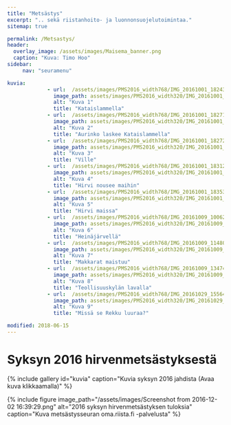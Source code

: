 ```yaml
---
title: "Metsästys"
excerpt: ".. sekä riistanhoito- ja luonnonsuojelutoimintaa."
sitemap: true

permalink: /Metsastys/
header:
  overlay_image: /assets/images/Maisema_banner.png
  caption: "Kuva: Timo Hoo"
sidebar:
     nav: "seuramenu"

kuvia:
             - url:  /assets/images/PMS2016_width768/IMG_20161001_182431.jpg
               image_path: assets/images/PMS2016_width320/IMG_20161001_182431.jpg
               alt: "Kuva 1"
               title: "Kataislammella"
             - url:  /assets/images/PMS2016_width768/IMG_20161001_182718.jpg
               image_path: assets/images/PMS2016_width320/IMG_20161001_182718.jpg
               alt: "Kuva 2"
               title: "Aurinko laskee Kataislammella"
             - url:  /assets/images/PMS2016_width768/IMG_20161001_182723.jpg
               image_path: assets/images/PMS2016_width320/IMG_20161001_182723.jpg
               alt: "Kuva 3"
               title: "Ville"
             - url:  /assets/images/PMS2016_width768/IMG_20161001_183121.jpg
               image_path: assets/images/PMS2016_width320/IMG_20161001_183121.jpg
               alt: "Kuva 4"
               title: "Hirvi nousee maihin"
             - url:  /assets/images/PMS2016_width768/IMG_20161001_183538.jpg
               image_path: assets/images/PMS2016_width320/IMG_20161001_183538.jpg
               alt: "Kuva 5"
               title: "Hirvi maissa"
             - url:  /assets/images/PMS2016_width768/IMG_20161009_100620.jpg
               image_path: assets/images/PMS2016_width320/IMG_20161009_100620.jpg
               alt: "Kuva 6"
               title: "Heinäjärvellä"
             - url:  /assets/images/PMS2016_width768/IMG_20161009_114808.jpg
               image_path: assets/images/PMS2016_width320/IMG_20161009_114808.jpg
               alt: "Kuva 7"
               title: "Makkarat maistuu"
             - url:  /assets/images/PMS2016_width768/IMG_20161009_134742.jpg
               image_path: assets/images/PMS2016_width320/IMG_20161009_134742.jpg
               alt: "Kuva 8"
               title: "Teollisuuskylän lavalla"
             - url:  /assets/images/PMS2016_width768/IMG_20161029_155646.jpg
               image_path: assets/images/PMS2016_width320/IMG_20161029_155646.jpg
               alt: "Kuva 9"
               title: "Missä se Rekku luuraa?"

modified: 2018-06-15
---
```


# Syksyn 2016 hirvenmetsästyksestä

{% include gallery id="kuvia" caption="Kuvia syksyn 2016 jahdista (Avaa kuva klikkaamalla)" %}

{% include figure image_path="/assets/images/Screenshot from 2016-12-02 16:39:29.png" alt="2016 syksyn hirvenmetsästyksen tuloksia" caption="Kuva metsästysseuran oma.riista.fi -palvelusta" %}
